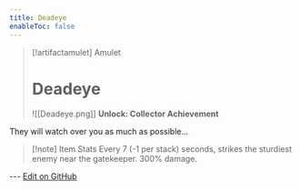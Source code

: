 ```yaml
---
title: Deadeye
enableToc: false
---
```

> [!artifactamulet] Amulet
>
> # Deadeye
>
> ![[Deadeye.png]]
> **Unlock: Collector Achievement**

They will watch over you as much as possible...

> [!note] Item Stats
> Every 7 (-1 per stack) seconds, strikes the sturdiest enemy near the gatekeeper. 300% damage.

--- [Edit on GitHub](https://github.com/Mondrethos/gatekeeperwiki/edit/main/content/Artifacts/Deadeye.md)
